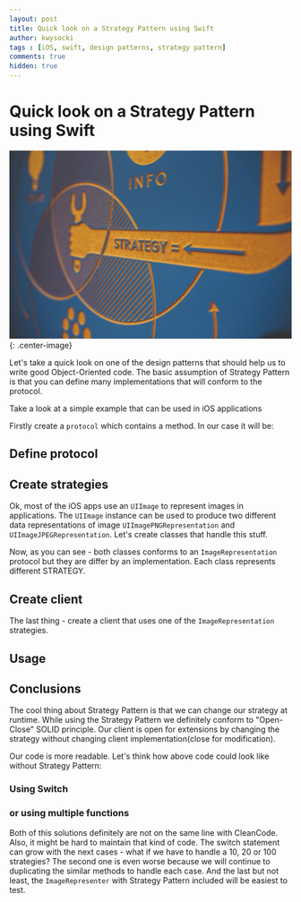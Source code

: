 ```yaml
---
layout: post
title: Quick look on a Strategy Pattern using Swift
author: kwysocki
tags : [iOS, swift, design patterns, strategy pattern]
comments: true
hidden: true
---
```


# Quick look on a Strategy Pattern using Swift
![Image Title](/images/quick-look-on-a-strategy-pattern-using-swift/strategy.jpg){: .center-image}


Let's take a quick look on one of the design patterns that should help us to write good Object-Oriented code.
The basic assumption of Strategy Pattern is that you can define many implementations that will conform to the protocol.

Take a look at a simple example that can be used in iOS applications


Firstly create a `protocol` which contains a method. In our case it will be:

## Define protocol

<script src="https://gist.github.com/k8mil/51c2bef4373a063aeafc9d9cb605d9e9.js"></script>

## Create strategies

Ok, most of the iOS apps use an `UIImage` to represent images in applications. The `UIImage` instance can be used to produce two different data representations of image `UIImagePNGRepresentation` and  `UIImageJPEGRepresentation`. Let's create classes that handle this stuff.

<script src="https://gist.github.com/k8mil/69fbffb20630cd273ed84a5ee2149f90.js"></script>

Now, as you can see - both classes conforms to an `ImageRepresentation` protocol but they are differ by an implementation. Each class represents different STRATEGY.

## Create client

The last thing - create a client that uses one of the `ImageRepresentation` strategies.

<script src="https://gist.github.com/k8mil/5b44740021d9bba904cda4de47939e94.js"></script>

## Usage

<script src="https://gist.github.com/k8mil/48ee90472babb961ab789966d7e2ed7a.js"></script>

## Conclusions

The cool thing about Strategy Pattern is that we can change our strategy at runtime.
While using the Strategy Pattern we definitely conform to "Open-Close" SOLID principle. Our client is open for extensions by changing the strategy without changing client implementation(close for modification).

Our code is more readable. Let's think how above code could look like without Strategy Pattern:

### Using Switch

<script src="https://gist.github.com/k8mil/5be7d283e6e08052683af1c79405ce91.js"></script>

### or using multiple functions

<script src="https://gist.github.com/k8mil/8c6b66a014629604963b05799ab2a980.js"></script>

Both of this solutions definitely are not on the same line with CleanCode. Also, it might be hard to maintain that kind of code. The switch statement can grow with the next cases - what if we have to handle a 10, 20 or 100 strategies? The second one is even worse because we will continue to duplicating the similar methods to handle each case. And the last but not least, the `ImageRepresenter` with Strategy Pattern included will be easiest to test.
